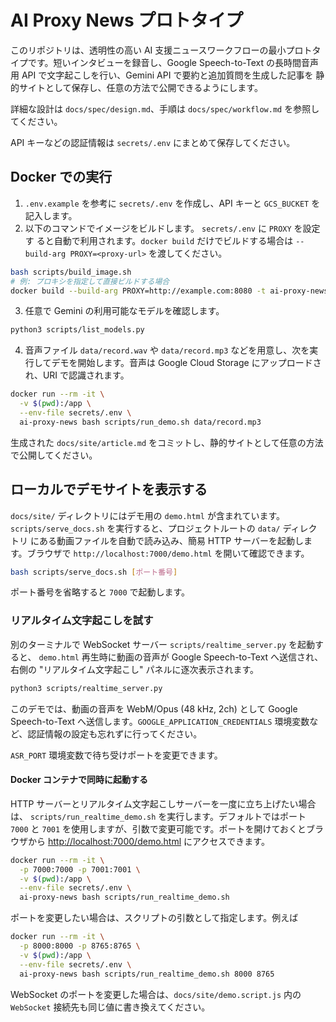 # AI Proxy News プロトタイプ

このリポジトリは、透明性の高い AI 支援ニュースワークフローの最小プロトタイプです。短いインタビューを録音し、Google Speech-to-Text の長時間音声用 API で文字起こしを行い、Gemini API で要約と追加質問を生成した記事を 静的サイトとして保存し、任意の方法で公開できるようにします。

詳細な設計は `docs/spec/design.md`、手順は `docs/spec/workflow.md` を参照してください。

API キーなどの認証情報は `secrets/.env` にまとめて保存してください。

## Docker での実行

1. `.env.example` を参考に `secrets/.env` を作成し、API キーと `GCS_BUCKET` を記入します。
2. 以下のコマンドでイメージをビルドします。 `secrets/.env` に `PROXY` を設定す
   ると自動で利用されます。`docker build` だけでビルドする場合は
   `--build-arg PROXY=<proxy-url>` を渡してください。

```bash
bash scripts/build_image.sh
# 例: プロキシを指定して直接ビルドする場合
docker build --build-arg PROXY=http://example.com:8080 -t ai-proxy-news .
```
3. 任意で Gemini の利用可能なモデルを確認します。

```bash
python3 scripts/list_models.py
```


4. 音声ファイル `data/record.wav` や `data/record.mp3` などを用意し、次を実行してデモを開始します。音声は Google Cloud Storage にアップロードされ、URI で認識されます。

```bash
docker run --rm -it \
  -v $(pwd):/app \
  --env-file secrets/.env \
  ai-proxy-news bash scripts/run_demo.sh data/record.mp3
```

生成された `docs/site/article.md` をコミットし、静的サイトとして任意の方法で公開してください。

## ローカルでデモサイトを表示する

`docs/site/` ディレクトリにはデモ用の `demo.html` が含まれています。
`scripts/serve_docs.sh` を実行すると、プロジェクトルートの `data/` ディレクトリ
にある動画ファイルを自動で読み込み、簡易 HTTP サーバーを起動します。ブラウザで
`http://localhost:7000/demo.html` を開いて確認できます。

```bash
bash scripts/serve_docs.sh [ポート番号]
```

ポート番号を省略すると `7000` で起動します。

### リアルタイム文字起こしを試す

別のターミナルで WebSocket サーバー `scripts/realtime_server.py` を起動すると、
`demo.html` 再生時に動画の音声が Google Speech-to-Text へ送信され、右側の
"リアルタイム文字起こし" パネルに逐次表示されます。

```bash
python3 scripts/realtime_server.py
```

このデモでは、動画の音声を WebM/Opus (48 kHz, 2ch) として
Google Speech-to-Text へ送信します。`GOOGLE_APPLICATION_CREDENTIALS`
環境変数など、認証情報の設定も忘れずに行ってください。

`ASR_PORT` 環境変数で待ち受けポートを変更できます。

#### Docker コンテナで同時に起動する

HTTP サーバーとリアルタイム文字起こしサーバーを一度に立ち上げたい場合は、
`scripts/run_realtime_demo.sh` を実行します。デフォルトではポート `7000` と
`7001` を使用しますが、引数で変更可能です。ポートを開けておくとブラウザから
<http://localhost:7000/demo.html> にアクセスできます。

```bash
docker run --rm -it \
  -p 7000:7000 -p 7001:7001 \
  -v $(pwd):/app \
  --env-file secrets/.env \
  ai-proxy-news bash scripts/run_realtime_demo.sh
```

ポートを変更したい場合は、スクリプトの引数として指定します。例えば

```bash
docker run --rm -it \
  -p 8000:8000 -p 8765:8765 \
  -v $(pwd):/app \
  --env-file secrets/.env \
  ai-proxy-news bash scripts/run_realtime_demo.sh 8000 8765
```

WebSocket のポートを変更した場合は、`docs/site/demo.script.js` 内の
`WebSocket` 接続先も同じ値に書き換えてください。
